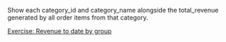 Show each category_id and category_name alongside the total_revenue generated by all order items from that category.

[Exercise: Revenue to date by group](https://learnsql.com/course/sql-revenue-trend-analysis/total-revenue/basic-revenue-metrics/revenue-to-date-by-group)
